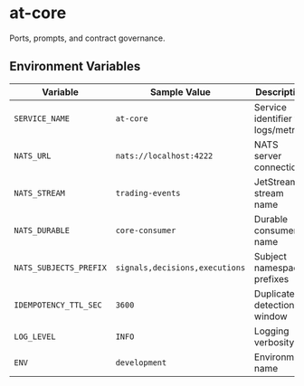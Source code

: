 # at-core
Ports, prompts, and contract governance.

## Environment Variables

| Variable | Sample Value | Description |
|----------|--------------|-------------|
| `SERVICE_NAME` | `at-core` | Service identifier for logs/metrics |
| `NATS_URL` | `nats://localhost:4222` | NATS server connection |
| `NATS_STREAM` | `trading-events` | JetStream stream name |
| `NATS_DURABLE` | `core-consumer` | Durable consumer name |
| `NATS_SUBJECTS_PREFIX` | `signals,decisions,executions` | Subject namespace prefixes |
| `IDEMPOTENCY_TTL_SEC` | `3600` | Duplicate detection window |
| `LOG_LEVEL` | `INFO` | Logging verbosity |
| `ENV` | `development` | Environment name |